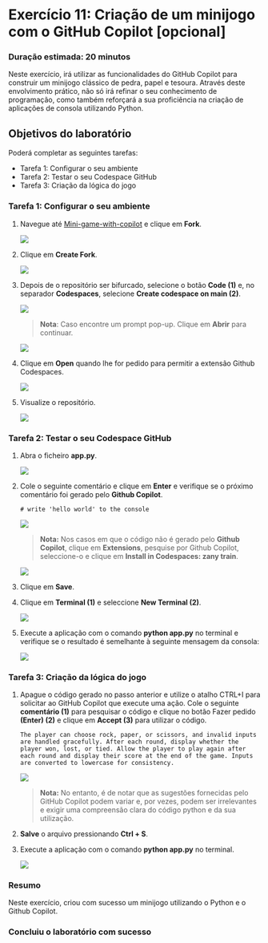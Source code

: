 # Exercício 11: Criação de um minijogo com o GitHub Copilot [opcional]

### Duração estimada: 20 minutos

Neste exercício, irá utilizar as funcionalidades do GitHub Copilot para construir um minijogo clássico de pedra, papel e tesoura. Através deste envolvimento prático, não só irá refinar o seu conhecimento de programação, como também reforçará a sua proficiência na criação de aplicações de consola utilizando Python.

## Objetivos do laboratório

Poderá completar as seguintes tarefas:

- Tarefa 1: Configurar o seu ambiente
- Tarefa 2: Testar o seu Codespace GitHub
- Tarefa 3: Criação da lógica do jogo

### Tarefa 1: Configurar o seu ambiente

1. Navegue até [Mini-game-with-copilot](https://github.com/MicrosoftDocs/mslearn-challenge-project-create-mini-game-with-copilot) e clique em **Fork**.

   ![](../../media/vs2.png)

1. Clique em **Create Fork**.

   ![](../../media/vs20.png)

1. Depois de o repositório ser bifurcado, selecione o botão **Code (1)** e, no separador **Codespaces**, selecione **Create codespace on main (2)**.

   ![](../../media/vs6.png)

   >**Nota**: Caso encontre um prompt pop-up. Clique em **Abrir** para continuar.

   ![](../../media/p1.png)

1. Clique em **Open** quando lhe for pedido para permitir a extensão Github Codespaces.

   ![](../../media/vs25.png)

1. Visualize o repositório.

   ![](../../media/vs11.png)

### Tarefa 2: Testar o seu Codespace GitHub

1. Abra o ficheiro **app.py**.

   ![](../../media/vs19.png)

1. Cole o seguinte comentário e clique em **Enter** e verifique se o próximo comentário foi gerado pelo **Github Copilot**.

    ```
    # write 'hello world' to the console
    ```

   ![](../../media/vs14.png)

   >**Nota:** Nos casos em que o código não é gerado pelo **Github Copilot**, clique em **Extensions**, pesquise por Github Copilot, seleccione-o e clique em **Install in Codespaces: zany train**.

   ![](../../media/vs13.png)

1. Clique em **Save**.

1. Clique em **Terminal (1)** e seleccione **New Terminal (2)**.

   ![](../../media/vs15.png)

1. Execute a aplicação com o comando **python app.py** no terminal e verifique se o resultado é semelhante à seguinte mensagem da consola:

   ![](../../media/vs16.png)


### Tarefa 3: Criação da lógica do jogo

1. Apague o código gerado no passo anterior e utilize o atalho CTRL+I para solicitar ao GitHub Copilot que execute uma ação. Cole o seguinte **comentário (1)** para pesquisar o código e clique no botão Fazer pedido **(Enter) (2)** e clique em **Accept (3)** para utilizar o código.

    ```
    The player can choose rock, paper, or scissors, and invalid inputs are handled gracefully. After each round, display whether the player won, lost, or tied. Allow the player to play again after each round and display their score at the end of the game. Inputs are converted to lowercase for consistency.
    ```

   ![](../../media/10-1.png)

   >**Nota:** No entanto, é de notar que as sugestões fornecidas pelo GitHub Copilot podem variar e, por vezes, podem ser irrelevantes e exigir uma compreensão clara do código python e da sua utilização.

1. **Salve** o arquivo pressionando **Ctrl + S**.

1. Execute a aplicação com o comando **python app.py** no terminal.

   ![](../../media/vs17.png)

### Resumo

Neste exercício, criou com sucesso um minijogo utilizando o Python e o Github Copilot.

### Concluiu o laboratório com sucesso
